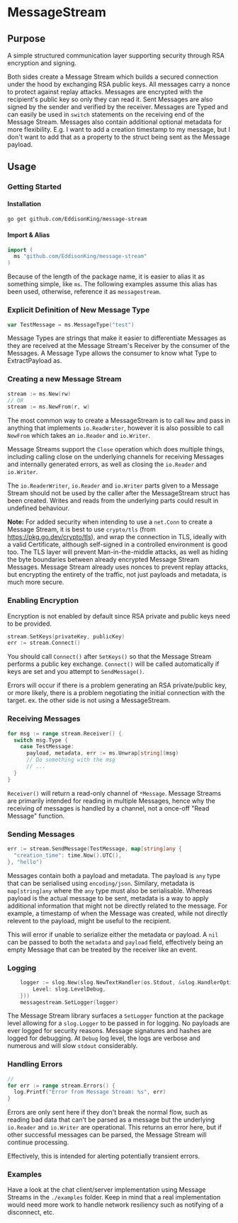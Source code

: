 # MessageStream

## Purpose
A simple structured communication layer supporting security through RSA encryption and signing.

Both sides create a Message Stream which builds a secured connection under the hood by exchanging RSA public keys. All messages carry a nonce to protect against replay attacks.
Messages are encrypted with the recipient's public key so only they can read it. Sent Messages are also signed by the sender and verified by the receiver.
Messages are Typed and can easily be used in `switch` statements on the receiving end of the Message Stream. 
Messages also contain additional optional metadata for more flexibility. E.g. I want to add a creation timestamp to my message, but I don't want to add that as a property to the struct being sent as the Message payload.

## Usage

### Getting Started
#### Installation
```bash
go get github.com/EddisonKing/message-stream
```

#### Import & Alias
```go
import (
  ms "github.com/EddisonKing/message-stream"
)
```

Because of the length of the package name, it is easier to alias it as something simple, like `ms`. The following examples assume this alias has been used, otherwise, reference it as `messagestream`.

### Explicit Definition of New Message Type
```go
var TestMessage = ms.MessageType("test")
```

Message Types are strings that make it easier to differentiate Messages as they are received at the Message Stream's Receiver by the consumer of the Messages. A Message Type allows the consumer to know what Type to ExtractPayload as. 

### Creating a new Message Stream
```go
stream := ms.New(rw)
// OR
stream := ms.NewFrom(r, w)
```

The most common way to create a MessageStream is to call `New` and pass in anything that implements `io.ReadWriter`, however it is also possible to call `NewFrom` which takes an `io.Reader` and `io.Writer`.

Message Streams support the `Close` operation which does multiple things, including calling close on the underlying channels for receiving Messages and internally generated errors, as well as closing the `io.Reader` and `io.Writer`. 

The `io.ReaderWriter`, `io.Reader` and `io.Writer` parts given to a Message Stream should not be used by the caller after the MessageStream struct has been created. Writes and reads from the underlying parts could result in undefined behaviour.

**Note:** For added security when intending to use a `net.Conn` to create a Message Stream, it is best to use `crypto/tls` (from https://pkg.go.dev/crypto/tls), and wrap the connection in TLS, ideally with a valid Certificate, although self-signed in a controlled environment is good too. The TLS layer will prevent Man-in-the-middle attacks, as well as hiding the byte boundaries between already encrypted Message Stream Messages. Message Stream already uses nonces to prevent replay attacks, but encrypting the entirety of the traffic, not just payloads and metadata, is much more secure.

### Enabling Encryption
Encryption is not enabled by default since RSA private and public keys need to be provided.
```go
stream.SetKeys(privateKey, publicKey)
err := stream.Connect()
```

You should call `Connect()` after `SetKeys()` so that the Message Stream performs a public key exchange. `Connect()` will be called automatically if keys are set and you attempt to `SendMessage()`.

Errors will occur if there is a problem generating an RSA private/public key, or more likely, there is a problem negotiating the initial connection with the target. ex. the other side is not using a MessageStream.

### Receiving Messages
```go
for msg := range stream.Receiver() {
  switch msg.Type {
    case TestMessage:
      payload, metadata, err := ms.Unwrap[string](msg)
      // Do something with the msg
      // ...
  }
}
```

`Receiver()` will return a read-only channel of `*Message`. Message Streams are primarily intended for reading in multiple Messages, hence why the receiving of messages is handled by a channel, not a once-off "Read Message" function. 

### Sending Messages
```go
err := stream.SendMessage(TestMessage, map[string]any {
  "creation_time": time.Now().UTC(),
}, "hello")
```

Messages contain both a payload and metadata. The payload is `any` type that can be serialised using `encoding/json`. Similary, metadata is `map[string]any` where the `any` type must also be serialisable.
Whereas payload is the actual message to be sent, metadata is a way to apply additional information that might not be directly related to the message. For example, a timestamp of when the Message was created, while not directly relevent to the payload, might be useful to the recipient.

This will error if unable to serialize either the metadata or payload. A `nil` can be passed to both the `metadata` and `payload` field, effectively being an empty Message that can be treated by the receiver like an event.

### Logging
```go
	logger := slog.New(slog.NewTextHandler(os.Stdout, &slog.HandlerOptions{
		Level: slog.LevelDebug,
	}))
	messagestream.SetLogger(logger)
```

The Message Stream library surfaces a `SetLogger` function at the package level allowing for a `slog.Logger` to be passed in for logging. No payloads are ever logged for security reasons. Message signatures and hashes are logged for debugging. At `Debug` log level, the logs are verbose and numerous and will slow `stdout` considerably. 

### Handling Errors
```go
// 
for err := range stream.Errors() {
  log.Printf("Error from Message Stream: %s", err)
}
```

Errors are only sent here if they don't break the normal flow, such as reading bad data that can't be parsed as a message but the underlying `io.Reader` and `io.Writer` are operational. This returns an error here, but if other successful messages can be parsed, the Message Stream will continue processing.

Effectively, this is intended for alerting potentially transient errors.

### Examples
Have a look at the chat client/server implementation using Message Streams in the `./examples` folder. Keep in mind that a real implementation would need more work to handle network resiliency such as notifying of a disconnect, etc.
